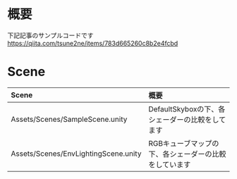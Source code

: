 # 概要
下記記事のサンプルコードです
https://qiita.com/tsune2ne/items/783d665260c8b2e4fcbd

# Scene
| Scene | 概要 |
|:---|:---|
| Assets/Scenes/SampleScene.unity | DefaultSkyboxの下、各シェーダーの比較をしてます |
| Assets/Scenes/EnvLightingScene.unity | RGBキューブマップの下、各シェーダーの比較をしています 


